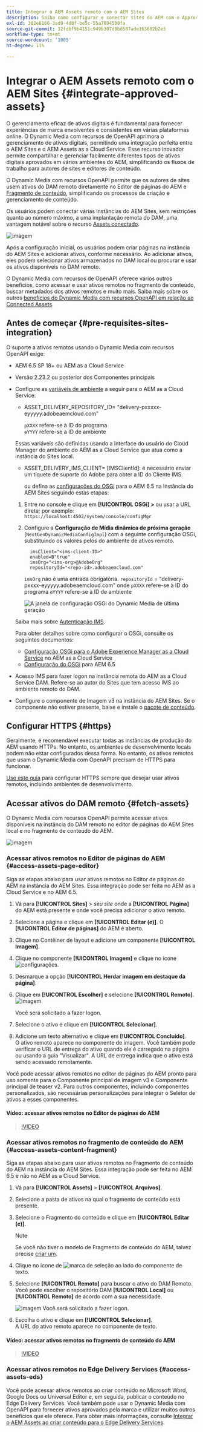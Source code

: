 ```yaml
---
title: Integrar o AEM Assets remoto com o AEM Sites
description: Saiba como configurar e conectar sites do AEM com o Approved AEM Assets.
exl-id: 382e6166-3ad9-4d8f-be5c-55a7694508fa
source-git-commit: 32fdbf9b4151c949b307d8bd587ade163682b2e5
workflow-type: tm+mt
source-wordcount: '1005'
ht-degree: 11%

---
```


# Integrar o AEM Assets remoto com o AEM Sites  {#integrate-approved-assets}

O gerenciamento eficaz de ativos digitais é fundamental para fornecer experiências de marca envolventes e consistentes em várias plataformas online. O Dynamic Media com recursos de OpenAPI aprimora o gerenciamento de ativos digitais, permitindo uma integração perfeita entre o AEM Sites e o AEM Assets as a Cloud Service. Esse recurso inovador permite compartilhar e gerenciar facilmente diferentes tipos de ativos digitais aprovados em vários ambientes do AEM, simplificando os fluxos de trabalho para autores de sites e editores de conteúdo.

O Dynamic Media com recursos OpenAPI permite que os autores de sites usem ativos do DAM remoto diretamente no Editor de páginas do AEM e [Fragmento de conteúdo](https://experienceleague.adobe.com/docs/experience-manager-65/content/assets/content-fragments/content-fragments.html), simplificando os processos de criação e gerenciamento de conteúdo.

Os usuários podem conectar várias instâncias do AEM Sites, sem restrições quanto ao número máximo, a uma implantação remota do DAM, uma vantagem notável sobre o recurso [Assets conectado](use-assets-across-connected-assets-instances.md).

![imagem](/help/assets/assets/connected-assets-rdam.png)

Após a configuração inicial, os usuários podem criar páginas na instância do AEM Sites e adicionar ativos, conforme necessário. Ao adicionar ativos, eles podem selecionar ativos armazenados no DAM local ou procurar e usar os ativos disponíveis no DAM remoto.

O Dynamic Media com recursos de OpenAPI oferece vários outros benefícios, como acessar e usar ativos remotos no fragmento de conteúdo, buscar metadados dos ativos remotos e muito mais. Saiba mais sobre os outros [benefícios do Dynamic Media com recursos OpenAPI em relação ao Connected Assets](/help/assets/dynamic-media-open-apis-faqs.md).

## Antes de começar {#pre-requisites-sites-integration}

O suporte a ativos remotos usando o Dynamic Media com recursos OpenAPI exige:

* AEM 6.5 SP 18+ ou AEM as a Cloud Service

* Versão 2.23.2 ou posterior dos Componentes principais

* Configure as [variáveis de ambiente](/help/implementing/cloud-manager/environment-variables.md#add-variables) a seguir para o AEM as a Cloud Service:

   * ASSET_DELIVERY_REPOSITORY_ID= &quot;delivery-pxxxxx-eyyyyy.adobeaemcloud.com&quot; <br>

     `pXXXX` refere-se à ID do programa <br>
     `eYYYY` refere-se à ID de ambiente

  Essas variáveis são definidas usando a interface do usuário do Cloud Manager do ambiente do AEM as a Cloud Service que atua como a instância do Sites local.

   * ASSET_DELIVERY_IMS_CLIENT= [IMSClientId]: é necessário enviar um tíquete de suporte do Adobe para obter a ID do Cliente IMS.

     ou defina as [configurações do OSGi](https://experienceleague.adobe.com/docs/experience-manager-65/content/implementing/deploying/configuring/configuring-osgi.html) para o AEM 6.5 na instância do AEM Sites seguindo estas etapas:

   1. Entre no console e clique em **[!UICONTROL OSGi] >** ou
usar a URL direta; por exemplo: `https://localhost:4502/system/console/configMgr`

   1. Configure a **Configuração de Mídia dinâmica de próxima geração** (`NextGenDynamicMediaConfigImpl`) com a seguinte configuração OSGi, substituindo os valores pelos do ambiente de ativos remoto.

      ```text
        imsClient="<ims-client-ID>"
        enabled=B"true"
        imsOrg="<ims-org>@AdobeOrg"
        repositoryId="<repo-id>.adobeaemcloud.com"
      ```

      `imsOrg` não é uma entrada obrigatória.
      `repositoryId` = &quot;delivery-pxxxx-eyyyyy.adobeaemcloud.com&quot;
onde `pXXXX` refere-se à ID do programa
      `eYYYY` refere-se à ID de ambiente

      ![A janela de configuração OSGi do Dynamic Media de última geração](/help/assets/assets/remote-assets-osgi.png)

  Saiba mais sobre [Autenticação IMS](https://experienceleague.adobe.com/docs/experience-manager-65/content/security/ims-config-and-admin-console.html).

  Para obter detalhes sobre como configurar o OSGi, consulte os seguintes documentos:

   * [Configuração OSGi para o Adobe Experience Manager as a Cloud Service](https://experienceleague.adobe.com/docs/experience-manager-cloud-service/content/implementing/deploying/configuring-osgi.html?lang=pt-BR) no AEM as a Cloud Service
   * [Configuração do OSGi](https://experienceleague.adobe.com/docs/experience-manager-65/deploying/configuring/configuring-osgi.html?lang=pt-BR) para AEM 6.5

* Acesso IMS para fazer logon na instância remota do AEM as a Cloud Service DAM. Refere-se ao autor do Sites que tem acesso IMS ao ambiente remoto do DAM.

* Configure o componente de Imagem v3 na instância do AEM Sites. Se o componente não estiver presente, baixe e instale o [pacote de conteúdo](https://github.com/adobe/aem-core-wcm-components/releases/tag/core.wcm.components.reactor-2.23.0).

## Configurar HTTPS {#https}

Geralmente, é recomendável executar todas as instâncias de produção do AEM usando HTTPs. No entanto, os ambientes de desenvolvimento locais podem não estar configurados dessa forma. No entanto, os ativos remotos que usam o Dynamic Media com OpenAPI precisam de HTTPS para funcionar.

[Use este guia](https://experienceleague.adobe.com/docs/experience-manager-learn/foundation/security/use-the-ssl-wizard.html?lang=pt-BR) para configurar HTTPS sempre que desejar usar ativos remotos, incluindo ambientes de desenvolvimento.

## Acessar ativos do DAM remoto {#fetch-assets}

O Dynamic Media com recursos OpenAPI permite acessar ativos disponíveis na instância do DAM remoto no editor de páginas do AEM Sites local e no fragmento de conteúdo do AEM.

![imagem](/help/assets/assets/open-APIs.png)

### Acessar ativos remotos no Editor de páginas do AEM {#access-assets-page-editor}

Siga as etapas abaixo para usar ativos remotos no Editor de páginas do AEM na instância do AEM Sites. Essa integração pode ser feita no AEM as a Cloud Service e no AEM 6.5.

1. Vá para **[!UICONTROL Sites]** > _seu site_ onde a **[!UICONTROL Página]** do AEM está presente e onde você precisa adicionar o ativo remoto.
1. Selecione a página e clique em **[!UICONTROL Editar (_e_)]**. O **[!UICONTROL Editor de páginas]** do AEM é aberto.
1. Clique no Contêiner de layout e adicione um componente **[!UICONTROL Imagem]**.
1. Clique no componente **[!UICONTROL Imagem]** e clique no ícone ![configurações](/help/assets/assets/do-not-localize/settings-icon.svg).
1. Desmarque a opção **[!UICONTROL Herdar imagem em destaque da página]**.
1. Clique em **[!UICONTROL Escolher]** e selecione **[!UICONTROL Remoto]**.
   ![imagem](/help/assets/assets/uncheck-inherit-option.jpg)

   Você será solicitado a fazer logon.
1. Selecione o ativo e clique em **[!UICONTROL Selecionar]**.
1. Adicione um texto alternativo e clique em **[!UICONTROL Concluído]**.
   <br> O ativo remoto aparece no componente de imagem. Você também pode verificar o URL de entrega do ativo quando ele é carregado na página ou usando a guia &quot;Visualizar&quot;. A URL de entrega indica que o ativo está sendo acessado remotamente.

Você pode acessar ativos remotos no editor de páginas do AEM pronto para uso somente para o Componente principal de imagem v3 e Componente principal de teaser v2. Para outros componentes, incluindo componentes personalizados, são necessárias personalizações para integrar o Seletor de ativos a esses componentes.

#### Vídeo: acessar ativos remotos no Editor de páginas do AEM

>[!VIDEO](https://video.tv.adobe.com/v/3427666)

### Acessar ativos remotos no fragmento de conteúdo do AEM {#access-assets-content-fragment}

Siga as etapas abaixo para usar ativos remotos no Fragmento de conteúdo do AEM na instância do AEM Sites. Essa integração pode ser feita no AEM 6.5 e não no AEM as a Cloud Service.

1. Vá para **[!UICONTROL Assets]** > **[!UICONTROL Arquivos]**.
1. Selecione a pasta de ativos na qual o fragmento de conteúdo está presente.
1. Selecione o Fragmento do conteúdo e clique em **[!UICONTROL Editar (_e_)]**.

   >[!NOTE]
   >
   >Se você não tiver o modelo de Fragmento de conteúdo do AEM, talvez precise [criar um](https://experienceleague.adobe.com/docs/experience-manager-65/content/assets/content-fragments/content-fragments-models.html?lang=en).

1. Clique no ícone de ![marca de seleção](/help/assets/assets/do-not-localize/checkmark-icon.svg) ao lado do componente de texto.
1. Selecione **[!UICONTROL Remoto]** para buscar o ativo do DAM Remoto. <br>
Você pode escolher o repositório DAM **[!UICONTROL Local]** ou **[!UICONTROL Remoto]** de acordo com a sua necessidade.

   ![imagem](/help/assets/assets/cf-pick.jpg)
Você será solicitado a fazer logon.
1. Escolha o ativo e clique em **[!UICONTROL Selecionar]**.
   <br> A URL do ativo remoto aparece no componente de texto.

#### Vídeo: acessar ativos remotos no fragmento de conteúdo do AEM

>[!VIDEO](https://video.tv.adobe.com/v/3427667)

### Acessar ativos remotos no Edge Delivery Services {#access-assets-eds}

Você pode acessar ativos remotos ao criar conteúdo no Microsoft Word, Google Docs ou Universal Editor e, em seguida, publicar o conteúdo no Edge Delivery Services. Você também pode usar o Dynamic Media com OpenAPI para fornecer ativos aprovados pela marca e utilizar muitos outros benefícios que ele oferece. Para obter mais informações, consulte [Integrar o AEM Assets ao criar conteúdo para o Edge Delivery Services](/help/assets/integrate-aem-assets-edge-delivery-services.md).

